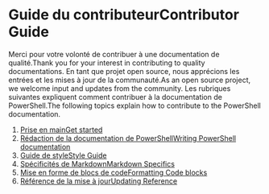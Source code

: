 # <a name="contributor-guide"></a><span data-ttu-id="00e90-101">Guide du contributeur</span><span class="sxs-lookup"><span data-stu-id="00e90-101">Contributor Guide</span></span>

<span data-ttu-id="00e90-102">Merci pour votre volonté de contribuer à une documentation de qualité.</span><span class="sxs-lookup"><span data-stu-id="00e90-102">Thank you for your interest in contributing to quality documentations.</span></span>
<span data-ttu-id="00e90-103">En tant que projet open source, nous apprécions les entrées et les mises à jour de la communauté.</span><span class="sxs-lookup"><span data-stu-id="00e90-103">As an open source project, we welcome input and updates from the community.</span></span>
<span data-ttu-id="00e90-104">Les rubriques suivantes expliquent comment contribuer à la documentation de PowerShell.</span><span class="sxs-lookup"><span data-stu-id="00e90-104">The following topics explain how to contribute to the PowerShell documentation.</span></span>

1. [<span data-ttu-id="00e90-105">Prise en main</span><span class="sxs-lookup"><span data-stu-id="00e90-105">Get started</span></span>](./contributing/1-GET-STARTED.md)
2. [<span data-ttu-id="00e90-106">Rédaction de la documentation de PowerShell</span><span class="sxs-lookup"><span data-stu-id="00e90-106">Writing PowerShell documentation</span></span>](./contributing/2-WRITING.md)
3. [<span data-ttu-id="00e90-107">Guide de style</span><span class="sxs-lookup"><span data-stu-id="00e90-107">Style Guide</span></span>](./contributing/3-STYLE-GUIDE.md)
4. [<span data-ttu-id="00e90-108">Spécificités de Markdown</span><span class="sxs-lookup"><span data-stu-id="00e90-108">Markdown Specifics</span></span>](./contributing/4-MARKDOWN-SPECIFICS.md)
5. [<span data-ttu-id="00e90-109">Mise en forme de blocs de code</span><span class="sxs-lookup"><span data-stu-id="00e90-109">Formatting Code blocks</span></span>](./contributing/5-FORMATTING-CODE.md)
6. [<span data-ttu-id="00e90-110">Référence de la mise à jour</span><span class="sxs-lookup"><span data-stu-id="00e90-110">Updating Reference</span></span>](./contributing/6-UPDATING-REFERENCE.md)
